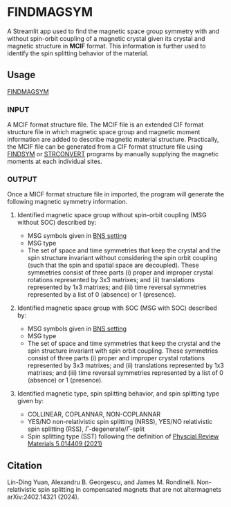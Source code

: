 # FINDMAGSYM

A Streamlit app used to find the magnetic space group symmetry with and without spin-orbit coupling of a magnetic crystal given its crystal and magnetic structure in **MCIF** format. This information is further used to identify the spin splitting behavior of the material.

## Usage
[FINDMAGSYM](https://findmagsym.streamlit.app) 

### INPUT
A MCIF format structure file. The MCIF file is an extended CIF format structure file in which magnetic space group and magnetic moment information are added to describe magnetic material structure. Practically, the MCIF file can be generated from a CIF format structure file using [FINDSYM](https://iso.byu.edu/iso/findsym.php) or [STRCONVERT](https://cryst.ehu.es/cgi-bin/cryst/programs/mcif2vesta/index.php) programs by manually supplying the magnetic moments at each individual sites.
### OUTPUT
Once a MICF format structure file in imported, the program will generate the following magnetic symmetry information. 
1. Identified magnetic space group without spin-orbit coupling (MSG without SOC) described by: 
    - MSG symbols given in [BNS setting](https://stokes.byu.edu/iso/magneticspacegroupshelp.php)  
    - MSG type  
    - The set of space and time symmetries that keep the crystal and the spin structure invariant without considering the spin orbit coupling (such that the spin and spatial space are decoupled). These symmetries consist of three parts (i) proper and improper crystal rotations represented by 3x3 matrixes; and (ii) translations represented by 1x3 matrixes; and (iii) time reversal symmetries
 represented by a list of 0 (absence) or 1 (presence).  

2. Identified magnetic space group with SOC (MSG with SOC) described by: 
    - MSG symbols given in [BNS setting](https://stokes.byu.edu/iso/magneticspacegroupshelp.php)  
    - MSG type  
    - The set of space and time symmetries that keep the crystal and the spin structure invariant with spin orbit coupling. These symmetries consist of three parts (i) proper and improper crystal rotations represented by 3x3 matrixes; and (ii) translations represented by 1x3 matrixes; and (iii) time reversal symmetries represented by a list of 0 (absence) or 1 (presence).  

3. Identified magnetic type, spin splitting behavior, and spin splitting type given by: 
    - COLLINEAR, COPLANNAR, NON-COPLANNAR 
    - YES/NO non-relativistic spin splitting (NRSS), YES/NO relativistic spin splitting (RSS), $\Gamma$-degenerate/$\Gamma$-split  
    - Spin splitting type (SST) following the definition of [Physcial Review Materials 5,014409 (2021)](https://journals.aps.org/prmaterials/abstract/10.1103/PhysRevMaterials.5.014409) 

## Citation
Lin-Ding Yuan, Alexandru B. Georgescu, and James M. Rondinelli. Non-relativistic spin splitting in compensated magnets that are not altermagnets arXiv:2402.14321 (2024).

